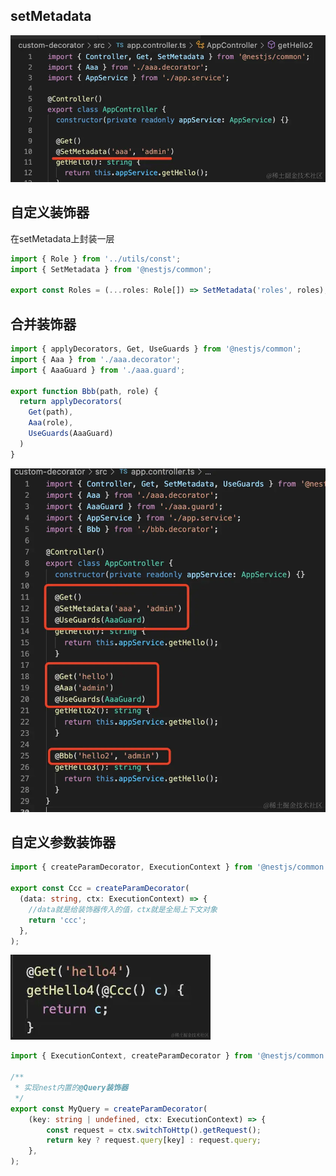 ## setMetadata
![Alt text](image-36.png)
## 自定义装饰器
在setMetadata上封装一层
```typescript
import { Role } from '../utils/const';
import { SetMetadata } from '@nestjs/common';

export const Roles = (...roles: Role[]) => SetMetadata('roles', roles);

```
## 合并装饰器
```typescript
import { applyDecorators, Get, UseGuards } from '@nestjs/common';
import { Aaa } from './aaa.decorator';
import { AaaGuard } from './aaa.guard';

export function Bbb(path, role) {
  return applyDecorators(
    Get(path),
    Aaa(role),
    UseGuards(AaaGuard)
  )
}

```
![Alt text](image-38.png)

## 自定义参数装饰器
```typescript
import { createParamDecorator, ExecutionContext } from '@nestjs/common';

export const Ccc = createParamDecorator(
  (data: string, ctx: ExecutionContext) => {
    //data就是给装饰器传入的值，ctx就是全局上下文对象
    return 'ccc';
  },
);

```
![Alt text](image-39.png)

```typescript
import { ExecutionContext, createParamDecorator } from '@nestjs/common';

/**
 * 实现nest内置的@Query装饰器
 */
export const MyQuery = createParamDecorator(
	(key: string | undefined, ctx: ExecutionContext) => {
		const request = ctx.switchToHttp().getRequest();
		return key ? request.query[key] : request.query;
	},
);

```
